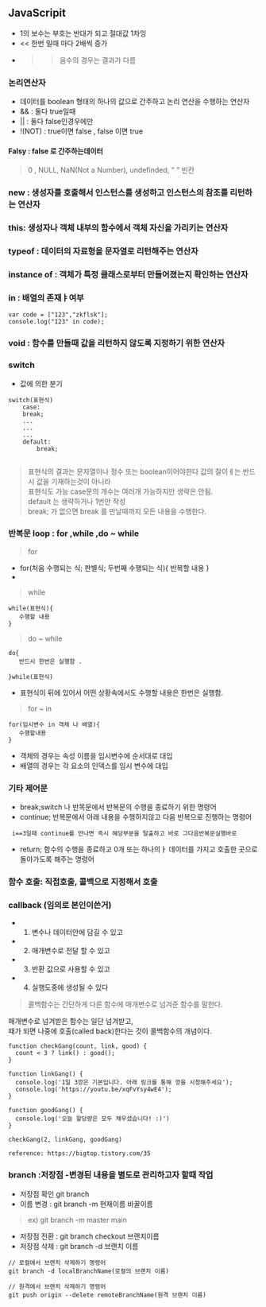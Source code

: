 ## JavaScripit 

- 1의 보수는 부호는 반대가 되고 절대값 1차잉 
- << 한번 밀때 마다 2배씩 증가
- >> 음수의 경우는 결과가 다름 

### 논리연산자 
- 데이터를 boolean 형태의 하나의 값으로 간주하고 논리 연산을 수행하는 연산자 
- && : 둘다 true일때 
- || : 둘다 false인경우에만 
- !(NOT) : true이면 false , false 이면 true

#### Falsy : false 로 간주하는데이터 
 > 0 , NULL, NaN(Not a Number), undefinded, " " 빈칸


### new : 생성자를 호출해서 인스턴스를 생성하고 인스턴스의 참조를 리턴하는 연산자 


### this: 생성자나 객체 내부의 함수에서 객체 자신을 가리키는 연산자 

### typeof : 데이터의 자료형을 문자열로 리턴해주는 연산자 

### instance of : 객체가 특정 클래스로부터 만들어졌는지 확인하는 연산자 

### in : 배열의 존재ㅑ여부 
```
var code = ["123","zkflsk"];
console.log("123" in code);
```

### void : 함수를 만들때 값을 리턴하지 않도록 지정하기 위한 연산자 


### switch 
- 값에 의한 분기 
```
switch(표현식)
    case:
    break; 
    ...
    ...
    ...
    default:
        break;
    
```
> 표현식의 결과는 문자열이나 정수 또는 boolean이어야한다 값의 잘이ㅔ는 반드시 값을 기재하는것이 아니라 <br/>
표현식도 가능 case문의 개수는 여러개 가능하지만 생략은 안됨.<br/>
default 는 생략하거나 1번만 작성 <br/>
break; 가 없으면 break 를 만날때까지 모든 내용을 수행한다.



### 반복문 loop : for ,while ,do ~ while 

> for 
 - for(처음 수행되는 식; 판별식; 두번째 수행되는 식){
    반복할 내용
 }
 - 
> while
 
 ```
while(표현식){
    수행할 내용
}
 ```
> do ~ while  
 ```
 do{
    반드시 한번은 실행함 .

 }while(표현식)
 ```
 - 표현식이 뒤에 있어서 어떤 상황속에서도 수행할 내용은 한번은 실행함.

 > for ~ in 

 ```
 for(임시변수 in 객체 나 배열){
    수행할내용 
 }
 ```
- 객체의 경우는 속성 이름을 임시변수에 순서대로 대입</br>
- 배열의 경우는 각 요소의 인덱스를 임시 변수에 대입

### 기타 제어문 
- break;switch 나 반목문에서 반복문의 수행을 종료하기 위한 명령어
- continue; 반복문에서 아래 내용을 수행하지않고 다음 반복으로 진행하는 명령어 
```
 i==3일때 continue를 만나면 즉시 해당부분을 탈출하고 바로 그다음반복문실행바로
```
- return; 함수의 수행을 종료하고 0개 또는 하나의ㅏ 데이터를 가지고 호출한 곳으로 돌아가도록 해주는 명령어 


### 함수 호출: 직접호출, 콜백으로 지정해서 호출 

### callback (임의로 본인이쓴거)
- 1. 변수나 데이터안에 담길 수 있고

- 2. 매개변수로 전달 할 수 있고

- 3. 반환 값으로 사용할 수 있고

- 4. 실행도중에 생성될 수 있다
> 콜백함수는 간단하게 다른 함수에 매개변수로 넘겨준 함수를 말한다.<br/>

   매개변수로 넘겨받은 함수는 일단 넘겨받고,<br/>
   때가 되면 나중에 호출(called back)한다는 것이 콜백함수의 개념이다.<br/>
```
function checkGang(count, link, good) {
  count < 3 ? link() : good();
}

function linkGang() {
  console.log('1일 3깡은 기본입니다. 아래 링크를 통해 깡을 시청해주세요');
  console.log('https://youtu.be/xqFvYsy4wE4');
}

function goodGang() {
  console.log('오늘 할당량은 모두 채우셨습니다! :)')
}

checkGang(2, linkGang, goodGang)

reference: https://bigtop.tistory.com/35

```
    
### branch :저장점 -변경된 내용을 별도로 관리하고자 할때 작업
- 저장점 확인 git branch
- 이름 변경 : git branch -m  현재이름 바꿀이름 
> ex) git branch -m master main
- 저장점 전환 : git branch checkout 브랜치이름
- 저장점 삭제 : git branch -d 브랜치 이름 


```
// 로컬에서 브랜치 삭제하기 명령어 
git branch -d localBranchName(로컬의 브랜치 이름)

// 원격에서 브랜치 삭제하기 명령어
git push origin --delete remoteBranchName(원격 브랜치 이름)

```


